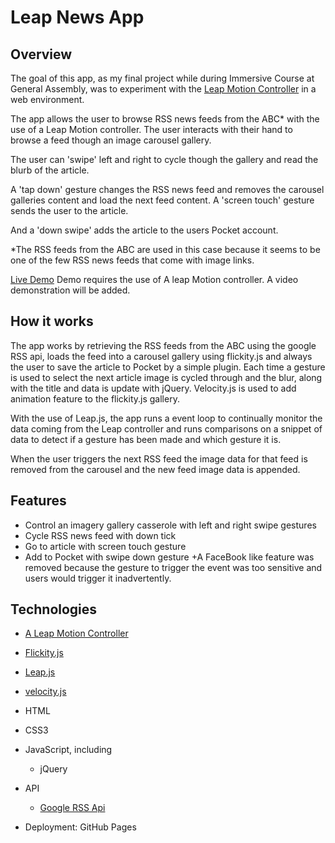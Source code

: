 # Leap News App

## Overview

The goal of this app, as my final project while during Immersive Course at General Assembly, was to experiment with the [Leap Motion Controller](https://www.leapmotion.com/) in a web environment. 

The app allows the user to browse RSS news feeds from the ABC* with the use of a Leap Motion controller. The user interacts with their hand to browse a feed though an image carousel gallery. 

The user can 'swipe' left and right to cycle though the gallery and read the blurb of the article. 

A 'tap down' gesture changes the RSS news feed and removes the carousel galleries content and load the next feed content. A 'screen touch' gesture sends the user to the article. 

And a 'down swipe' adds the article to the users Pocket account.

*The RSS feeds from the ABC are used in this case because it seems to be one of the few RSS news feeds that come with image links.

[Live Demo](http://fyrdmen.github.io/leap_app/)
Demo requires the use of A leap Motion controller.
A video demonstration will be added.

## How it works

The app works by retrieving the RSS feeds from the ABC using the google RSS api, loads the feed into a carousel gallery using flickity.js and always the user to save the article to Pocket by a simple plugin. Each time a gesture is used to select the next article image is cycled through and the blur, along with the title and data is  update with jQuery. Velocity.js is used to add animation feature to the flickity.js gallery.

With the use of Leap.js, the app runs a event loop to continually monitor the data coming from the Leap controller and runs comparisons on a snippet of data to detect if a gesture has been made and which gesture it is.

When the user triggers the next RSS feed the image data for that feed is removed from the carousel and the new feed image data is appended.

## Features

+ Control an imagery gallery casserole with left and right swipe gestures
+ Cycle RSS news feed with down tick
+ Go to article with screen touch gesture
+ Add to Pocket with swipe down gesture
+A FaceBook like feature was removed because the gesture to trigger the event was too sensitive and users would trigger it inadvertently.

## Technologies

+ [A Leap Motion Controller](https://www.leapmotion.com/)
+ [Flickity.js](http://flickity.metafizzy.co/)
+ [Leap.js](https://github.com/leapmotion/leapjs)
+ [velocity.js](http://julian.com/research/velocity/)
+ HTML
+ CSS3
+ JavaScript, including
  - jQuery

+ API
  - [Google RSS Api](https://developers.google.com/feed/?hl=en)

+ Deployment: GitHub Pages

